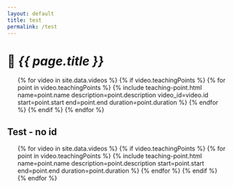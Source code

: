 ```yaml
---
layout: default
title: test
permalink: /test
---
```


# 🏀 *{{ page.title }}*

<ul>
  {% for video in site.data.videos %}
    {% if video.teachingPoints %}
      {% for point in video.teachingPoints %}
        {% include teaching-point.html
          name=point.name
          description=point.description
          video_id=video.id
          start=point.start
          end=point.end
          duration=point.duration
        %}
      {% endfor %}
    {% endif %}
  {% endfor %}
</ul>


## Test - no id
<ul>
  {% for video in site.data.videos %}
    {% if video.teachingPoints %}
      {% for point in video.teachingPoints %}
        {% include teaching-point.html
          name=point.name
          description=point.description
          start=point.start
          end=point.end
          duration=point.duration
        %}
      {% endfor %}
    {% endif %}
  {% endfor %}
</ul>